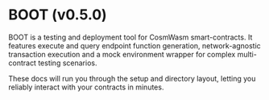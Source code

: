 # BOOT (v0.5.0)

BOOT is a testing and deployment tool for CosmWasm smart-contracts. It features execute and query endpoint function generation, network-agnostic transaction execution and a mock environment wrapper for complex multi-contract testing scenarios.

These docs will run you through the setup and directory layout, letting you reliably interact with your contracts in minutes.
